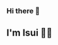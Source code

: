 ### Hi there 👋
## I'm Isui 👨‍🚀
<!--
 Currently{
    I'm student of Computer Sciences 📘
    I'm learning Cybersecurity and Cloud ☁
    I'm working on my skills
 }

 Studen{
    Tecnológico Nacional de México campus Pachuca
    Universidad Digital del Estado de Hidalgo  
 } 

 Technologies{
    JavaSE
    HTML
    CSS
    JavaScript
    Git
    GitHub
    Azure
 } 
-->
